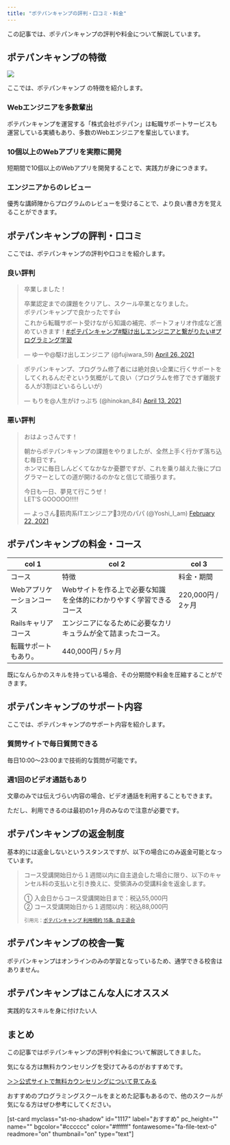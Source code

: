 ```yaml
---
title: "ポテパンキャンプの評判・口コミ・料金"
---
```

この記事では、ポテパンキャンプの評判や料金について解説しています。

ポテパンキャンプの特徴
-----------

![](https://motoppe.net/wp-content/uploads/2021/05/potepancamp.png)

ここでは、ポテパンキャンプ の特徴を紹介します。

### Webエンジニアを多数輩出

ポテパンキャンプを運営する「株式会社ポテパン」は転職サポートサービスも運営している実績もあり、多数のWebエンジニアを輩出しています。

### 10個以上のWebアプリを実際に開発

短期間で10個以上のWebアプリを開発することで、実践力が身につきます。

### エンジニアからのレビュー

優秀な講師陣からプログラムのレビューを受けることで、より良い書き方を覚えることができます。

ポテパンキャンプの評判・口コミ
---------------

ここでは、ポテパンキャンプの評判や口コミを紹介します。

### 良い評判

> 卒業しました！
>
> 卒業認定までの課題をクリアし、スクール卒業となりました。  
> ポテパンキャンプで良かったです👍  
> これから転職サポート受けながら知識の補完、ポートフォリオ作成など進めていきます！[\#ポテパンキャンプ](https://twitter.com/hashtag/%E3%83%9D%E3%83%86%E3%83%91%E3%83%B3%E3%82%AD%E3%83%A3%E3%83%B3%E3%83%97?src=hash&ref_src=twsrc%5Etfw)[\#駆け出しエンジニアと繋がりたい](https://twitter.com/hashtag/%E9%A7%86%E3%81%91%E5%87%BA%E3%81%97%E3%82%A8%E3%83%B3%E3%82%B8%E3%83%8B%E3%82%A2%E3%81%A8%E7%B9%8B%E3%81%8C%E3%82%8A%E3%81%9F%E3%81%84?src=hash&ref_src=twsrc%5Etfw)[\#プログラミング学習](https://twitter.com/hashtag/%E3%83%97%E3%83%AD%E3%82%B0%E3%83%A9%E3%83%9F%E3%83%B3%E3%82%B0%E5%AD%A6%E7%BF%92?src=hash&ref_src=twsrc%5Etfw)
>
> — ゆーや@駆け出しエンジニア (@fujiwara_59) [April 26, 2021](https://twitter.com/fujiwara_59/status/1386674662499704833?ref_src=twsrc%5Etfw)

> ポテパンキャンプ、プログラム修了者には絶対良い企業に行くサポートをしてくれるんだぞという気概がして良い（プログラムを修了できず離脱する人が3割ほどいるらしいが）
>
> — もりを@人生がけっぷち (@hinokan_84) [April 13, 2021](https://twitter.com/hinokan_84/status/1381908508057108481?ref_src=twsrc%5Etfw)

### 悪い評判

> おはよっさんです！
>
> 朝からポテパンキャンプの課題をやりましたが、全然上手く行かず落ち込む毎日です。  
> ホンマに毎日しんどくてなかなか憂鬱ですが、これを乗り越えた後にプログラマーとしての道が開けるのかなと信じて頑張ります。
>
> 今日も一日、夢見て行こうぜ！  
> LET'S GOOOOO!!!!!
>
> — よっさん🏈筋肉系ITエンジニア💪3児のパパ (@Yoshi_I_am) [February 22, 2021](https://twitter.com/Yoshi_I_am/status/1363651362580439045?ref_src=twsrc%5Etfw)

ポテパンキャンプの料金・コース
---------------

col 1          | col 2                                        | col 3         
-------------- | -------------------------------------------- | --------------
コース            | 特徴                                           | 料金・期間         
Webアプリケーションコース | Webサイトを作る上で必要な知識を全体的にわかりやすく学習できるコース          | 220,000円 / 2ヶ月
Railsキャリアコース   | エンジニアになるために必要なカリキュラムが全て詰まったコース。  
転職サポートもあり。 | 440,000円 / 5ヶ月

既になんらかのスキルを持っている場合、その分期間や料金を圧縮することができます。

ポテパンキャンプのサポート内容
---------------

ここでは、ポテパンキャンプのサポート内容を紹介します。

### 質問サイトで毎日質問できる

毎日10:00〜23:00まで技術的な質問が可能です。

### 週1回のビデオ通話もあり

文章のみでは伝えづらい内容の場合、ビデオ通話を利用することもできます。

ただし、利用できるのは最初の1ヶ月のみなので注意が必要です。

ポテパンキャンプの返金制度
-------------

基本的には返金しないというスタンスですが、以下の場合にのみ返金可能となっています。

> コース受講開始日から１週間以内に自主退会した場合に限り、以下のキャンセル料の支払いと引き換えに、受領済みの受講料金を返金します。
>
> ① 入会日からコース受講開始日まで：税込55,000円  
> ② コース受講開始日から１週間以内：税込88,000円
>
> <span style="font-size: 80%;">引用元：[ポテパンキャンプ 利用規約 15条. 自主退会](https://camp.potepan.com/terms)</span>

ポテパンキャンプの校舎一覧
-------------

ポテパンキャンプはオンラインのみの学習となっているため、通学できる校舎はありません。

ポテパンキャンプはこんな人にオススメ
------------------

実践的なスキルを身に付けたい人

まとめ
---

この記事ではポテパンキャンプの評判や料金について解説してきました。

気になる方は無料カウンセリングを受けてみるのがおすすめです。

[＞＞公式サイトで無料カウンセリングについて見てみる](https://camp.potepan.com/)

おすすめのプログラミングスクールをまとめた記事もあるので、他のスクールが気になる方はぜひ参考にしてください。

[st-card myclass="st-no-shadow" id="1117" label="おすすめ" pc_height="" name="" bgcolor="#cccccc" color="#ffffff" fontawesome="fa-file-text-o" readmore="on" thumbnail="on" type="text"]